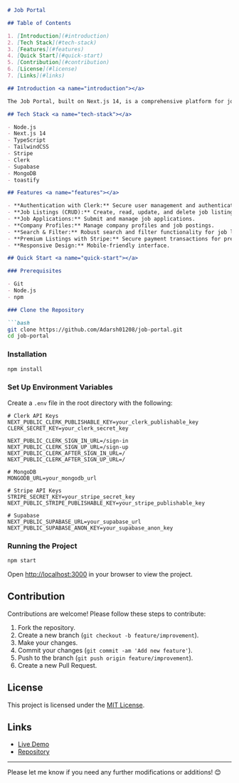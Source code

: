 ```markdown
# Job Portal

## Table of Contents

1. [Introduction](#introduction)
2. [Tech Stack](#tech-stack)
3. [Features](#features)
4. [Quick Start](#quick-start)
5. [Contribution](#contribution)
6. [License](#license)
7. [Links](#links)

## Introduction <a name="introduction"></a>

The Job Portal, built on Next.js 14, is a comprehensive platform for job seekers and employers. It allows users to post jobs, apply for positions, and manage their applications. The app integrates seamless payment processing through Stripe for premium job listings.

## Tech Stack <a name="tech-stack"></a>

- Node.js
- Next.js 14
- TypeScript
- TailwindCSS
- Stripe
- Clerk
- Supabase
- MongoDB
- toastify

## Features <a name="features"></a>

- **Authentication with Clerk:** Secure user management and authentication.
- **Job Listings (CRUD):** Create, read, update, and delete job listings with full control.
- **Job Applications:** Submit and manage job applications.
- **Company Profiles:** Manage company profiles and job postings.
- **Search & Filter:** Robust search and filter functionality for job listings.
- **Premium Listings with Stripe:** Secure payment transactions for premium job listings.
- **Responsive Design:** Mobile-friendly interface.

## Quick Start <a name="quick-start"></a>

### Prerequisites

- Git
- Node.js
- npm

### Clone the Repository

```bash
git clone https://github.com/Adarsh01208/job-portal.git
cd job-portal
```

### Installation

```bash
npm install
```

### Set Up Environment Variables

Create a `.env` file in the root directory with the following:

```env
# Clerk API Keys
NEXT_PUBLIC_CLERK_PUBLISHABLE_KEY=your_clerk_publishable_key
CLERK_SECRET_KEY=your_clerk_secret_key

NEXT_PUBLIC_CLERK_SIGN_IN_URL=/sign-in
NEXT_PUBLIC_CLERK_SIGN_UP_URL=/sign-up
NEXT_PUBLIC_CLERK_AFTER_SIGN_IN_URL=/
NEXT_PUBLIC_CLERK_AFTER_SIGN_UP_URL=/

# MongoDB
MONGODB_URL=your_mongodb_url

# Stripe API Keys
STRIPE_SECRET_KEY=your_stripe_secret_key
NEXT_PUBLIC_STRIPE_PUBLISHABLE_KEY=your_stripe_publishable_key

# Supabase
NEXT_PUBLIC_SUPABASE_URL=your_supabase_url
NEXT_PUBLIC_SUPABASE_ANON_KEY=your_supabase_anon_key

```

### Running the Project

```bash
npm start
```

Open [http://localhost:3000](http://localhost:3000) in your browser to view the project.

## Contribution <a name="contribution"></a>

Contributions are welcome! Please follow these steps to contribute:

1. Fork the repository.
2. Create a new branch (`git checkout -b feature/improvement`).
3. Make your changes.
4. Commit your changes (`git commit -am 'Add new feature'`).
5. Push to the branch (`git push origin feature/improvement`).
6. Create a new Pull Request.

## License <a name="license"></a>

This project is licensed under the [MIT License](LICENSE).

## Links <a name="links"></a>

- [Live Demo](https://job-portal.vercel.app/)
- [Repository](https://github.com/Adarsh01208/job-portal)

---

Please let me know if you need any further modifications or additions! 😊
```
